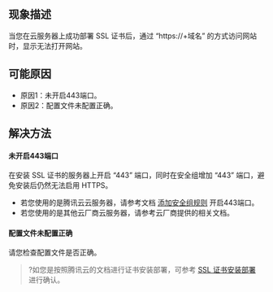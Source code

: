 
## 现象描述
当您在云服务器上成功部署 SSL 证书后，通过 “https://+域名” 的方式访问网站时，显示无法打开网站。

## 可能原因
- 原因1：未开启443端口。
- 原因2：配置文件未配置正确。

## 解决方法
#### 未开启443端口
在安装 SSL 证书的服务器上开启 “443” 端口，同时在安全组增加 “443” 端口，避免安装后仍然无法启用 HTTPS。
- 若您使用的是腾讯云云服务器，请参考文档 [添加安全组规则](https://intl.cloud.tencent.com/document/product/213/34272) 开启443端口。
- 若您使用的是其他云厂商云服务器，请参考云厂商提供的相关文档。

#### 配置文件未配置正确
请您检查配置文件是否正确。
>?如您是按照腾讯云的文档进行证书安装部署，可参考 [SSL 证书安装部署](https://intl.cloud.tencent.com/document/product/1007/30173) 进行确认。



